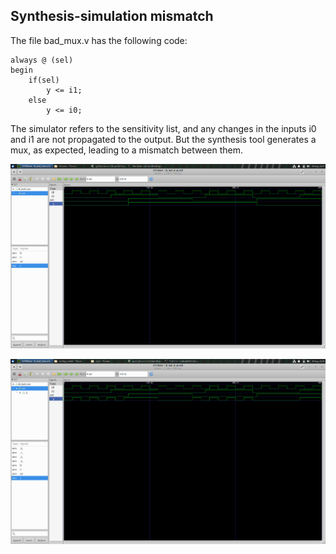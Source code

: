 ## Synthesis-simulation mismatch

The file bad_mux.v has the following code:

```
always @ (sel)
begin
	if(sel)
		y <= i1;
	else 
		y <= i0;
```

The simulator refers to the sensitivity list, and any changes in the inputs i0 and i1 are not propagated to the output. 
But the synthesis tool generates a mux, as expected, leading to a mismatch between them. 

![RTL code simulation](badmux_sim.png)

![Gate level simulation](DAY_4/bad_mux/badmux_gls.png)
